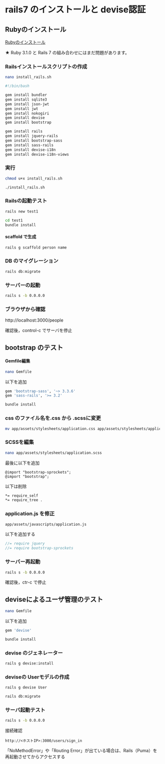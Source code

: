 # rails7 のインストールと devise認証


## Rubyのインストール

[Rubyのインストール](./ruby.md)

★ Ruby 3.1.0 と Rails 7 の組み合わせにはまだ問題があります。

### Railsインストールスクリプトの作成

```bash
nano install_rails.sh
```

```bash
#!/bin/bash

gem install bundler
gem install sqlite3
gem install json-jwt
gem install jwt
gem install nokogiri
gem install devise
gem install bootstrap

gem install rails
gem install jquery-rails
gem install bootstrap-sass
gem install sass-rails
gem install devise-i18n
gem install devise-i18n-views
```

### 実行

```bash
chmod u+x install_rails.sh

./install_rails.sh
```

### Railsの起動テスト

```bash
rails new test1

cd test1
bundle install
```

#### scaffold で生成

```bash
rails g scaffold person name
```

### DB のマイグレーション

```bash
rails db:migrate
```


### サーバーの起動

```bash
rails s -b 0.0.0.0
```

### ブラウザから確認

http://localhost:3000/people

確認後，control-c でサーバを停止

## bootstrap のテスト

#### Gemfile編集

```bash
nano Gemfile
```

以下を追加

```ruby
gem 'bootstrap-sass', '~> 3.3.6'
gem 'sass-rails', '>= 3.2'
```

```bash
bundle install
```

### css のファイル名を.css から .scssに変更

```bash
mv app/assets/stylesheets/application.css app/assets/stylesheets/application.scss
```


### SCSSを編集

```bash
nano app/assets/stylesheets/application.scss
```

最後に以下を追加

```
@import "bootstrap-sprockets";
@import "bootstrap"; 
```

以下は削除

```bash
*= require_self
*= require_tree .
```

### application.js を修正

```bash
app/assets/javascripts/application.js
```

以下を追加する

```javascript
//= require jquery
//= require bootstrap-sprockets
```

### サーバー再起動


```bash
rails s -b 0.0.0.0
```

確認後，ctr-c で停止

## deviseによるユーザ管理のテスト

```bash
nano Gemfile
```

以下を追加

```ruby
gem 'devise'
```

```bash
bundle install
```

### devise のジェネレーター

```bash
rails g devise:install
```

### deviseの Userモデルの作成

```bash
rails g devise User

rails db:migrate
```

### サーバ起動テスト


```bash
rails s -b 0.0.0.0
```

接続確認

```
http://<ホストIP>:3000/users/sign_in
```

「NoMethodError」や「Routing Error」が出ている場合は、Rails（Puma）を再起動させてからアクセスする
